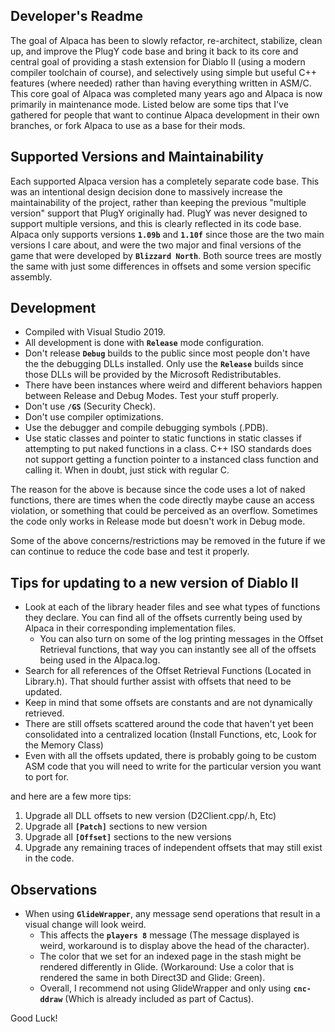 ## Developer's Readme

The goal of Alpaca has been to slowly refactor, re-architect, stabilize,
clean up, and improve the PlugY code base and bring it back to its core
and central goal of providing a stash extension for Diablo II (using
a modern compiler toolchain of course), and selectively using simple but
useful C++ features (where needed) rather than having everything written in
ASM/C. This core goal of Alpaca was completed many years ago and Alpaca is now
primarily in maintenance mode. Listed below are some tips that I've gathered for
people that want to continue Alpaca development in their own branches, or fork
Alpaca to use as a base for their mods.

## Supported Versions and Maintainability

Each supported Alpaca version has a completely separate code base. This was
an intentional design decision done to massively increase the maintainability
of the project, rather than keeping the previous "multiple version" support that
PlugY originally had. PlugY was never designed to support multiple versions,
and this is clearly reflected in its code base. Alpaca only supports versions
**`1.09b`** and **`1.10f`** since those are the two main versions I care about,
and were the two major and final versions of the game that were developed
by **`Blizzard North`**. Both source trees are mostly the same with just some
differences in offsets and some version specific assembly.

## Development

- Compiled with Visual Studio 2019.
- All development is done with **`Release`** mode configuration.
- Don't release **`Debug`** builds to the public since most people
  don't have the the debugging DLLs installed. Only use the **`Release`**
  builds since those DLLs will be provided by the Microsoft Redistributables.
- There have been instances where weird and different behaviors happen between
  Release and Debug Modes. Test your stuff properly.
- Don't use **`/GS`** (Security Check).
- Don't use compiler optimizations.
- Use the debugger and compile debugging symbols (.PDB).
- Use static classes and pointer to static functions in static classes
  if attempting to put naked functions in a class. C++ ISO standards
  does not support getting a function pointer to a instanced class function
  and calling it. When in doubt, just stick with regular C.

The reason for the above is because since the code uses a lot of
naked functions, there are times when the code directly maybe cause
an access violation, or something that could be perceived as an overflow.
Sometimes the code only works in Release mode but doesn't work in Debug mode.

Some of the above concerns/restrictions may be removed in the future if we can
continue to reduce the code base and test it properly.

## Tips for updating to a new version of Diablo II

- Look at each of the library header files and see what types of functions they declare.
  You can find all of the offsets currently being used by Alpaca in their corresponding
  implementation files.
  - You can also turn on some of the log printing messages in the Offset Retrieval functions,
    that way you can instantly see all of the offsets being used in the Alpaca.log.
- Search for all references of the Offset Retrieval Functions (Located in Library.h).
  That should further assist with offsets that need to be updated.
- Keep in mind that some offsets are constants and are not dynamically retrieved.
- There are still offsets scattered around the code that haven't yet been consolidated
  into a centralized location (Install Functions, etc, Look for the Memory Class)
- Even with all the offsets updated, there is probably going to be custom ASM code that
  you will need to write for the particular version you want to port for.

and here are a few more tips:

1. Upgrade all DLL offsets to new version (D2Client.cpp/.h, Etc)
1. Upgrade all **`[Patch]`** sections to new version
1. Upgrade all **`[Offset]`** sections to the new versions
1. Upgrade any remaining traces of independent offsets that may still exist in the code.

## Observations

- When using **`GlideWrapper`**, any message send operations that result in a visual change will look weird.
  - This affects the **`players 8`** message (The message displayed is weird,
    workaround is to display above the head of the character).
  - The color that we set for an indexed page in the stash might be rendered differently in Glide.
    (Workaround: Use a color that is rendered the same in both Direct3D and Glide: Green).
  - Overall, I recommend not using GlideWrapper and only using **`cnc-ddraw`** (Which is already included as part of Cactus).

Good Luck!
